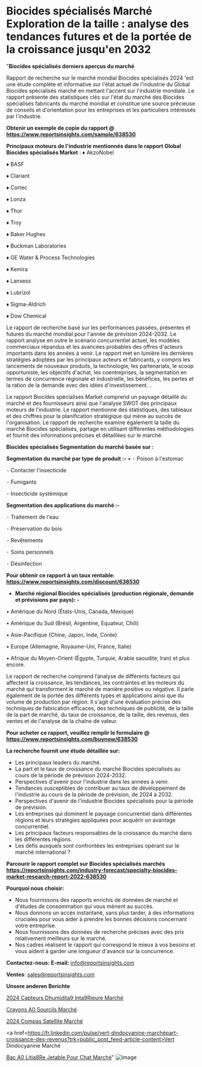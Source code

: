 # Biocides spécialisés Marché Exploration de la taille : analyse des tendances futures et de la portée de la croissance jusqu'en 2032

"<strong>Biocides spécialisés derniers aperçus du marché</strong>

Rapport de recherche sur le marché mondial Biocides spécialisés 2024 'est une étude complète et informative sur l'état actuel de l'industrie du Global Biocides spécialisés marché en mettant l'accent sur l'industrie mondiale. Le rapport présente des statistiques clés sur l'état du marché des Biocides spécialisés fabricants du marché mondial et constitue une source précieuse de conseils et d'orientation pour les entreprises et les particuliers intéressés par l'industrie.

<strong>Obtenir un exemple de copie du rapport @ <a href=https://www.reportsinsights.com/sample/638530>https://www.reportsinsights.com/sample/638530</a></strong>

<strong>Principaux moteurs de l'industrie mentionnés dans le rapport Global Biocides spécialisés Market</strong> :
♦ AkzoNobel

♦ BASF

♦ Clariant

♦ Cortec

♦ Lonza

♦ Thor

♦ Troy

♦ Baker Hughes

♦ Buckman Laboratories

♦ GE Water & Process Technologies

♦ Kemira

♦ Lanxess

♦ Lubrizol

♦ Sigma-Aldrich

♦ Dow Chemical

Le rapport de recherche basé sur les performances passées, présentes et futures du marché mondial pour l'année de prévision 2024-2032. Le rapport analyse en outre le scénario concurrentiel actuel, les modèles commerciaux répandus et les avancées probables des offres d'acteurs importants dans les années à venir. Le rapport met en lumière les dernières stratégies adoptées par les principaux acteurs et fabricants, y compris les lancements de nouveaux produits, la technologie, les partenariats, le scoop opportuniste, les objectifs d'achat, les coentreprises, la segmentation en termes de concurrence régionale et industrielle, les bénéfices, les pertes et la ration de la demande avec des idées d'investissement. .

Le rapport Biocides spécialisés Market comprend un paysage détaillé du marché et des fournisseurs ainsi que l'analyse SWOT des principaux moteurs de l'industrie. Le rapport mentionne des statistiques, des tableaux et des chiffres pour la planification stratégique qui mène au succès de l'organisation. Le rapport de recherche examine également la taille du marché Biocides spécialisés, partage en utilisant différentes méthodologies et fournit des informations précises et détaillées sur le marché.

<strong>Biocides spécialisés Segmentation du marché basée sur :</strong>

<strong>Segmentation du marché par type de produit :-</strong>
•
⁃ Poison à l'estomac

⁃ Contacter l'insecticide

⁃ Fumigants

⁃ Insecticide systémique

<strong>Segmentation des applications du marché :-</strong>

⁃ Traitement de l'eau

⁃ Préservation du bois

⁃ Revêtements

⁃ Soins personnels

⁃ Désinfection

<strong>Pour obtenir ce rapport à un taux rentable: <a href=https://www.reportsinsights.com/discount/638530>https://www.reportsinsights.com/discount/638530</a></strong>
<ul>
  <li><strong>Marché régional Biocides spécialisés (production régionale, demande et prévisions par pays): -</strong></li>
</ul>
• Amérique du Nord (États-Unis, Canada, Mexique)

• Amérique du Sud (Brésil, Argentine, Equateur, Chili)

• Asie-Pacifique (Chine, Japon, Inde, Corée)

• Europe (Allemagne, Royaume-Uni, France, Italie)

• Afrique du Moyen-Orient (Égypte, Turquie, Arabie saoudite, Iran) et plus encore.

Le rapport de recherche comprend l’analyse de différents facteurs qui affectent la croissance, les tendances, les contraintes et les moteurs du marché qui transforment le marché de manière positive ou négative. Il parle également de la portée des différents types et applications ainsi que du volume de production par région. Il s'agit d'une évaluation précise des techniques de fabrication efficaces, des techniques de publicité, de la taille de la part de marché, du taux de croissance, de la taille, des revenus, des ventes et de l'analyse de la chaîne de valeur.

<strong>Pour acheter ce rapport, veuillez remplir le formulaire @   <a href=https://www.reportsinsights.com/buynow/638530>https://www.reportsinsights.com/buynow/638530</a></strong>

<strong>La recherche fournit une étude détaillée sur:</strong>
<ul>
  <li>Les principaux leaders du marché.</li>
  <li>La part et le taux de croissance du marché Biocides spécialisés au cours de la période de prévision 2024-2032.</li>
  <li>Perspectives d'avenir pour l'industrie dans les années à venir.</li>
  <li>Tendances susceptibles de contribuer au taux de développement de l'industrie au cours de la période de prévision, de 2024 à 2032.</li>
  <li>Perspectives d'avenir de l'industrie Biocides spécialisés pour la période de prévision.</li>
  <li>Les entreprises qui dominent le paysage concurrentiel dans différentes régions et leurs stratégies appliquées pour acquérir un avantage concurrentiel.</li>
  <li>Les principaux facteurs responsables de la croissance du marché dans les différentes régions.</li>
  <li>Les défis auxquels sont confrontées les entreprises opérant sur le marché international ?</li>
</ul>

<strong>Parcourir le rapport complet sur Biocides spécialisés marchés <a href=https://reportsinsights.com/industry-forecast/specialty-biocides-market-research-report-2022-638530>https://reportsinsights.com/industry-forecast/specialty-biocides-market-research-report-2022-638530</a></strong>

<strong>Pourquoi nous choisir:</strong>
<ul>
  <li>Nous fournissons des rapports enrichis de données de marché et d'études de consommation qui vous mènent au succès.</li>
  <li>Nous donnons un accès instantané, sans plus tarder, à des informations cruciales pour vous aider à prendre les bonnes décisions concernant votre entreprise.</li>
  <li>Nous fournissons des données de recherche précises avec des prix relativement meilleurs sur le marché.</li>
  <li>Nos cadres réalisent le rapport qui correspond le mieux à vos besoins et vous aident à garder une longueur d'avance sur la concurrence.</li>
</ul>
<strong>Contactez-nous:
</strong><strong>E-mail:</strong> <a href=mailto:info@reportsinsights.com>info@reportsinsights.com</a>

<strong>Ventes</strong>: <a href=mailto:sales@reportsinsights.com>sales@reportsinsights.com</a>

<strong>Unsere anderen Berichte</strong>

<a href=https://www.linkedin.com/pulse/2024-capteurs-dhumidit%C3%A9-int%C3%A9rieure-march%C3%A9-rapport-rz7kc/>2024 Capteurs Dhumidita9 Inta9Rieure Marché</a>

<a href=https://www.linkedin.com/pulse/crayons-%C3%A0-sourcils-march%C3%A9-2024-taille-part-rqitc/>Crayons A0 Sourcils Marché</a>

<a href=https://www.linkedin.com/pulse/2024-compas-satellite-marché-partager-lanalyse-fzerc/>2024 Compas Satellite Marché</a>

<a href=https://fr.linkedin.com/pulse/vert-dindocyanine-marchépart-croissance-des-revenus?trk=public_post_feed-article-content>Vert Dindocyanine Marché</a>

<a href=https://www.linkedin.com/pulse/bac-%C3%A0-liti%C3%A8re-jetable-pour-chat-march%C3%A9-tendance-jivbf/>Bac A0 Litia8Re Jetable Pour Chat Marché</a>"
![image](https://github.com/daminid12/RItrends/assets/158430485/ef467971-16f2-4230-b4ff-d0dcce6aff8a)
